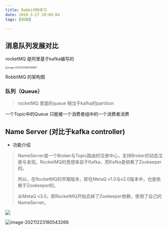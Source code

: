 ```yaml
---
title: RabbitMQ学习
date: 2018-3-27 20:09:04
tags: [前端]

---
```




## 消息队列发展对比

rocketMQ 是阿里基于kafka编写的

<img src="https://gitee.com/guxiangfly/blogimage/raw/master/img/image-20211223192538997.png" alt="image-20211223192538997" style="zoom:50%;" />







RobbitMQ 的架构图





### 队列（Queue）

> rocketMQ 里面的queue  相当于kafka的partition

一个Topic中的Queue 只能被一个消费者组中的一个消费者消费





## Name Server (对比于kafka  controller)

- 功能介绍

> NameServer是一个Broker与Topic路由的注册中心，支持Broker的动态注册与发现。RocketMQ的思想来自于Kafka，而Kafka是依赖了Zookeeper的。
>
> 所以，在RocketMQ的早期版本，即在MetaQ v1.0与v2.0版本中，也是依赖于Zookeeper的。
>
> 从MetaQ v3.0，即RocketMQ开始去掉了Zookeeper依赖，使用了自己的NameServer。





![](https://gitee.com/guxiangfly/blogimage/raw/master/img/20211223180339.png)







![image-20211223180543266](https://gitee.com/guxiangfly/blogimage/raw/master/img/image-20211223180543266.png)









